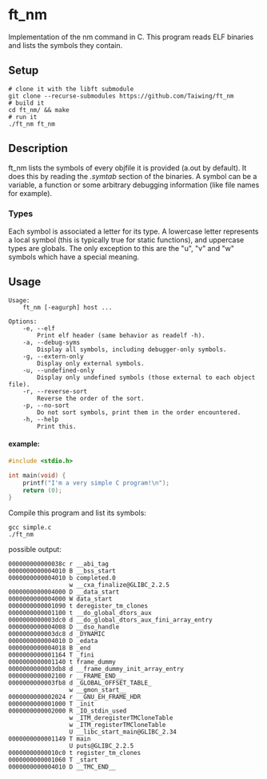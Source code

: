 # ft\_nm

Implementation of the nm command in C. This program reads ELF binaries and lists
the symbols they contain.

## Setup

```shell
# clone it with the libft submodule
git clone --recurse-submodules https://github.com/Taiwing/ft_nm
# build it
cd ft_nm/ && make
# run it
./ft_nm ft_nm
```

## Description

ft\_nm lists the symbols of every objfile it is provided (a.out by default). It
does this by reading the *.symtab* section of the binaries. A symbol can be a
variable, a function or some arbitrary debugging information (like file names
for example).

### Types

Each symbol is associated a letter for its type. A lowercase letter represents a
local symbol (this is typically true for static functions), and uppercase types
are globals. The only exception to this are the "u", "v" and "w" symbols which
have a special meaning.

## Usage

```
Usage:
	ft_nm [-eagurph] host ...

Options:
	-e, --elf
		Print elf header (same behavior as readelf -h).
	-a, --debug-syms
		Display all symbols, including debugger-only symbols.
	-g, --extern-only
		Display only external symbols.
	-u, --undefined-only
		Display only undefined symbols (those external to each object file).
	-r, --reverse-sort
		Reverse the order of the sort.
	-p, --no-sort
		Do not sort symbols, print them in the order encountered.
	-h, --help
		Print this.
```

#### example:

```C
#include <stdio.h>

int	main(void) {
	printf("I'm a very simple C program!\n");
	return (0);
}
```

Compile this program and list its symbols:

```shell
gcc simple.c
./ft_nm
```

possible output:

```
000000000000038c r __abi_tag
0000000000004010 B __bss_start
0000000000004010 b completed.0
                 w __cxa_finalize@GLIBC_2.2.5
0000000000004000 D __data_start
0000000000004000 W data_start
0000000000001090 t deregister_tm_clones
0000000000001100 t __do_global_dtors_aux
0000000000003dc0 d __do_global_dtors_aux_fini_array_entry
0000000000004008 D __dso_handle
0000000000003dc8 d _DYNAMIC
0000000000004010 D _edata
0000000000004018 B _end
0000000000001164 T _fini
0000000000001140 t frame_dummy
0000000000003db8 d __frame_dummy_init_array_entry
0000000000002100 r __FRAME_END__
0000000000003fb8 d _GLOBAL_OFFSET_TABLE_
                 w __gmon_start__
0000000000002024 r __GNU_EH_FRAME_HDR
0000000000001000 T _init
0000000000002000 R _IO_stdin_used
                 w _ITM_deregisterTMCloneTable
                 w _ITM_registerTMCloneTable
                 U __libc_start_main@GLIBC_2.34
0000000000001149 T main
                 U puts@GLIBC_2.2.5
00000000000010c0 t register_tm_clones
0000000000001060 T _start
0000000000004010 D __TMC_END__
```

